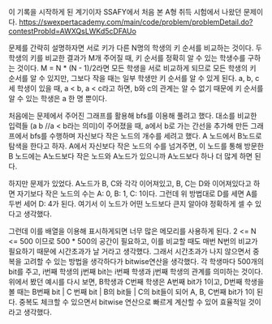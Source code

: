 이 기록을 시작하게 된 계기이자 SSAFY에서 처음 본 A형 취득 시험에서 나왔던 문제이다.
https://swexpertacademy.com/main/code/problem/problemDetail.do?contestProbId=AWXQsLWKd5cDFAUo

문제를 간략히 설명하자면
서로 키가 다른 N명의 학생의 키 순서를 비교하는 것이다. 두 학생의 키를 비교한 결과가 M개 주어질 때, 키 순서를 정확히 알 수 있는 학생수를 구하는 것이다.
M = N * (N - 1)/2라면 모든 학생을 서로 비교하게 되므로 모든 학생의 키 순서를 알 수 있지만, 그보다 작을 때는 일부 학생만 키 순서를 알 수 있게 된다.
a, b, c 세 학생이 있을 때, a < b, a < c라고 하면, b와 c의 관계는 알 수 없기 때문에 키 순서를 알 수 있는 학생은 a 한 명 뿐이다.

처음에는 문제에서 주어진 그래프를 활용해 bfs를 이용해 풀려고 했다. 대소를 비교한 입력들 (a b  //a < b라는 의미)이 주어졌을 때,
a에서 b로 가는 간선을 추가해 만든 그래프에서 bfs를 수행하며 자신보다 작은 노드의 개수를 세려고 했다.
A 노드에서 B노드로 탐색을 한다고 하자. A에서 자신보다 작은 노드의 수를 넘겨주면, 이 노드를 통해 방문한 B 노드에는 A노드보다 작은 노드와 A노드가 있으니까
A노드보다 하나 더 많게 하면 된다.

하지만 문제가 있었다. A노드가 B, C와 각각 이어져있고, B, C는 D와 이어져있다고 하면 자기보다 작은 노드의 수는
A: 0, B: 1, C: 1이다. 그런데 위 방법대로 D를 세면 A를 두번 세어 D: 4가 된다.
여기서 이 노드가 어떤 노드보다 큰지 알아야 정확하게 셀 수 있다고 생각했다.

그런데 이를 배열을 이용해 표시하게되면 너무 많은 메모리를 사용하게 된다. 2 <= N <= 500 이므로  500 * 500의 공간이 필요하고, 이를 비교할 때도 매번 N번의 비교가 필요하기 때문에
시간초과가 날 거라고 생각했다.
그래서 시간초과가 나지 않으면서 중복을 고려할 수 있는 방법을 생각하다가 bitwise연산을 생각했다.
각 학생마다 500개의 bit를 주고, i번째 학생의 j번째 bit는 i번째 학생과 j번째 학생의 관계를 의미하는 것이다.
위에서 봤던 예시를 다시 보면, B학생과 C번째 학생은 A번째 bit가 1이고, D번째 학생을 볼 때는 B번째 bit | C 번째 bit | B의 bit들 | C의 bit들이 되어 A, B, C번째 bit가 1이 된다.
중복도 체크할 수 있으면서 bitwise 연산으로 빠르게 계산할 수 있어 효율적일 것이라고 생각했다.

